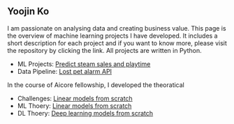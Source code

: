 ## Yoojin Ko
I am passionate on analysing data and creating business value. This page is the overview of machine learning projects I have developed. It includes a short description for each project and if you want to know more, please visit the repository by clicking the link. All projects are written in Python.

- ML Projects: [Predict steam sales and playtime](https://github.com/thisisyoojin/)
- Data Pipeline: [Lost pet alarm API](https://github.com/thisisyoojin/)

In the course of Aicore fellowship, I developed the theoratical
- Challenges: [Linear models from scratch](https://github.com/thisisyoojin/Linear-models-from-scratch)
- ML Thoery: [Linear models from scratch](https://github.com/thisisyoojin/Linear-models-from-scratch)
- DL Thoery: [Deep learning models from scratch](https://github.com/thisisyoojin/Deep-learning-models-from-scratch)
